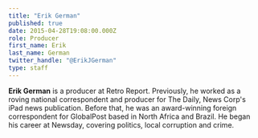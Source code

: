 ```yaml
---
title: "Erik German"
published: true
date: 2015-04-28T19:08:00.000Z
role: Producer
first_name: Erik
last_name: German
twitter_handle: "@ErikJGerman"
type: staff
---
```


**Erik German** is a producer at Retro Report. Previously, he worked as a roving national correspondent and producer for The Daily, News Corp's iPad news publication. Before that, he was an award-winning foreign correspondent for GlobalPost based in North Africa and Brazil. He began his career at Newsday, covering politics, local corruption and crime.

